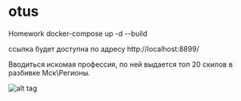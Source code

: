 # otus
Homework
docker-compose up -d --build

ссылка будет доступна по адресу http://localhost:8899/

Вводиться искомая профессия, по ней выдается топ 20 скилов в разбивке Мск\Регионы.

![alt tag](https://i.imgur.com/W8Sf731.png)​
